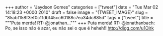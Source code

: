 
+++
author = "Jaydson Gomes"
categories = ["tweet"]
date = "Tue Mar 02 14:18:23 +0000 2010"
draft = false
image = "{TWEET_IMAGE}"
slug = "85abf158f3ef0c11db145cc60188c7ea34dc885d"
tags = ["tweet"]
title = """Puta merda! RT: @jonathan..."""
+++
Puta merda! RT: @jonathanbach: Po, se isso não é azar, eu não sei o que é heheh!! http://digg.com/u1Olrk
